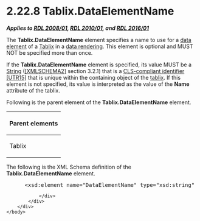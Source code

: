 <html dir="LTR" xmlns:mshelp="http://msdn.microsoft.com/mshelp" xmlns:ddue="http://ddue.schemas.microsoft.com/authoring/2003/5" xmlns:xlink="http://www.w3.org/1999/xlink" xmlns:tool="http://www.microsoft.com/tooltip">
    <head>
        <meta http-equiv="Content-Type" content="text/html; CHARSET=utf-8"></meta>
        <meta name="save" content="history"></meta>
        <title>2.22.8 Tablix.DataElementName</title>
        <xml>
            <mshelp:toctitle title="2.22.8 Tablix.DataElementName"></mshelp:toctitle>
            <mshelp:rltitle title="[MS-RDL]: Tablix.DataElementName"></mshelp:rltitle>
            <mshelp:keyword index="A" term="edb39d77-5b58-460a-9c19-8649e47164c8"></mshelp:keyword>
            <mshelp:attr name="DCSext.ContentType" value="open specification"></mshelp:attr>
            <mshelp:attr name="AssetID" value="edb39d77-5b58-460a-9c19-8649e47164c8"></mshelp:attr>
            <mshelp:attr name="TopicType" value="kbRef"></mshelp:attr>
            <mshelp:attr name="DCSext.Title" value="[MS-RDL]: Tablix.DataElementName" />
        </xml>
    </head>
    <body>
        <div id="header">
            <h1 class="heading">2.22.8 Tablix.DataElementName</h1>
        </div>
        <div id="mainSection">
            <div id="mainBody">
                <div id="allHistory" class="saveHistory"></div>
                <div id="sectionSection0" class="section" name="collapseableSection">
                    

<p><b><i>Applies to </i></b><a href="1e855f94-4617-47e4-b89e-0856c6cb420f.htm"><b><i>RDL 2008/01</i></b></a><b><i>,
</i></b><a href="3428e690-a348-4ec7-8a6a-8efb42d2cdee.htm"><b><i>RDL 2010/01</i></b></a><b><i>,
and </i></b><a href="52ce3983-2bfc-4e72-9359-42aaf5fe4509.htm"><b><i>RDL 2016/01</i></b></a></p>

<p>The <b>Tablix.DataElementName</b> element specifies a name
to use for a <a href="b2482b3f-74ab-4ca8-a9e5-c07955011743.htm#gt_ea885285-50a5-4fab-ad19-90adda04d6c9">data element</a>
of a <a href="e42fb86e-799a-4202-8845-ac38831efccb.htm">Tablix</a> in a <a href="b2482b3f-74ab-4ca8-a9e5-c07955011743.htm#gt_9069c206-b9e9-4374-a7ee-50faf5def25b">data rendering</a>. This
element is optional and MUST NOT be specified more than once.</p>

<p>If the <b>Tablix.DataElementName</b> element is specified,
its value MUST be a <a href="1ed81ef3-a683-45e3-aaad-bd2bbe71bc3d.htm">String</a>
(<a href="https://go.microsoft.com/fwlink/?LinkId=90610">[XMLSCHEMA2]</a>
section 3.2.1) that is a <a href="b2482b3f-74ab-4ca8-a9e5-c07955011743.htm#gt_cb2ad790-a668-429f-84fa-f3dd67517e9b">CLS-compliant
identifier</a> <a href="https://go.microsoft.com/fwlink/?LinkId=147989">[UTR15]</a>
that is unique within the containing object of the <a href="b2482b3f-74ab-4ca8-a9e5-c07955011743.htm#gt_f9f5d4be-2a9e-4556-90f6-d4ed1678f0b4">tablix</a>. If this element is
not specified, its value is interpreted as the value of the <b>Name</b>
attribute of the tablix.</p>

<p>Following is the parent element of the <b>Tablix.DataElementName</b>
element.</p>

<table>
 <thead>
  <tr>
   <th>
   <p>Parent elements</p>
   </th>
  </tr>
 </thead>
 <tr>
  <td>
  <p>Tablix</p>
  </td>
 </tr>
</table>

<p>The following is the XML Schema definition of the <b>Tablix.DataElementName</b>
element.</p>

<dl>
<dd>
<div><pre> &lt;xsd:element name=&quot;DataElementName&quot; type=&quot;xsd:string&quot; minOccurs=&quot;0&quot; /&gt;
</pre></div>
</dd></dl>


                </div>
            </div>
        </div>
    </body>
</html>